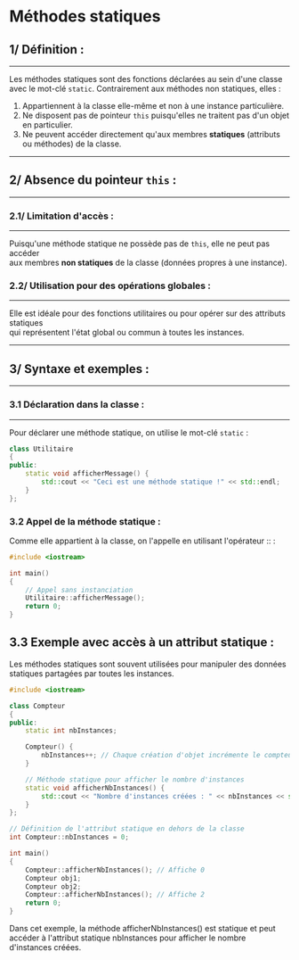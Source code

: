 # Méthodes statiques

## 1/ Définition :
---------------

Les méthodes statiques sont des fonctions déclarées au sein d'une classe 
avec le mot-clé `static`. Contrairement aux méthodes non statiques, elles :

1. Appartiennent à la classe elle-même et non à une instance particulière.  
2. Ne disposent pas de pointeur `this` puisqu'elles ne traitent pas d'un objet en particulier.  
3. Ne peuvent accéder directement qu'aux membres **statiques** (attributs ou méthodes) de la classe.

---

## 2/ Absence du pointeur `this` :
-----------------------------

### 2.1/ Limitation d'accès :
-----------------------

Puisqu'une méthode statique ne possède pas de `this`, elle ne peut pas accéder  
aux membres **non statiques** de la classe (données propres à une instance).

### 2.2/ Utilisation pour des opérations globales :
---------------------------------------------

Elle est idéale pour des fonctions utilitaires ou pour opérer sur des attributs statiques  
qui représentent l'état global ou commun à toutes les instances.

---

## 3/ Syntaxe et exemples :
------------------------

### 3.1 Déclaration dans la classe :
--------------------------------

Pour déclarer une méthode statique, on utilise le mot-clé `static` :

```cpp
class Utilitaire 
{
public:
    static void afficherMessage() {
        std::cout << "Ceci est une méthode statique !" << std::endl;
    }
};
```

### 3.2 Appel de la méthode statique :

Comme elle appartient à la classe, on l'appelle en utilisant l'opérateur :: :
```cpp
#include <iostream>

int main() 
{
    // Appel sans instanciation
    Utilitaire::afficherMessage();
    return 0;
}
```
## 3.3 Exemple avec accès à un attribut statique :

Les méthodes statiques sont souvent utilisées pour manipuler des données statiques
partagées par toutes les instances.
```cpp
#include <iostream>

class Compteur 
{
public:
    static int nbInstances;

    Compteur() {
        nbInstances++; // Chaque création d'objet incrémente le compteur
    }

    // Méthode statique pour afficher le nombre d'instances
    static void afficherNbInstances() {
        std::cout << "Nombre d'instances créées : " << nbInstances << std::endl;
    }
};

// Définition de l'attribut statique en dehors de la classe
int Compteur::nbInstances = 0;

int main() 
{
    Compteur::afficherNbInstances(); // Affiche 0
    Compteur obj1;
    Compteur obj2;
    Compteur::afficherNbInstances(); // Affiche 2
    return 0;
}
```

Dans cet exemple, la méthode afficherNbInstances() est statique et peut accéder
à l'attribut statique nbInstances pour afficher le nombre d'instances créées.